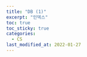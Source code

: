 ```yaml
---
title: "DB (1)"
excerpt: "인덱스"
toc: true
toc_sticky: true
categories:
  - CS
last_modified_at: 2022-01-27
---
```

